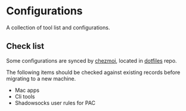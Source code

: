 # Configurations

A collection of tool list and configurations.

## Check list

Some configurations are synced by [chezmoi](https://www.chezmoi.io/), located in [dotfiles](https://github.com/CaptainOfPhB/dotfiles) repo.

The following items should be checked against existing records before migrating to a new machine.

- Mac apps
- Cli tools
- Shadowsocks user rules for PAC
